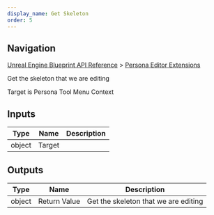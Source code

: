 ```yaml
---
display_name: Get Skeleton
order: 5
---
```

## Navigation

[Unreal Engine Blueprint API Reference](https://dev.epicgames.com/documentation/en-us/unreal-engine/BlueprintAPI) > [Persona Editor Extensions](https://dev.epicgames.com/documentation/en-us/unreal-engine/BlueprintAPI/PersonaEditorExtensions)

Get the skeleton that we are editing

Target is Persona Tool Menu Context

## Inputs

| Type | Name | Description |
| --- | --- | --- |
| object | Target |  |

## Outputs

| Type | Name | Description |
| --- | --- | --- |
| object | Return Value | Get the skeleton that we are editing |
